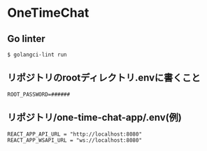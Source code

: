 # OneTimeChat
## Go linter
```
$ golangci-lint run
```

## リポジトリのrootディレクトリ.envに書くこと
```
ROOT_PASSWORD=######
```
## リポジトリ/one-time-chat-app/.env(例)
```
REACT_APP_API_URL = "http://localhost:8080"
REACT_APP_WSAPI_URL = "ws://localhost:8080"
```

